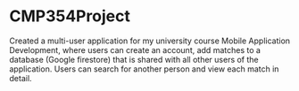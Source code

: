 # CMP354Project
Created a multi-user application for my university course Mobile Application Development, where users can create an account, add matches to a database (Google firestore) that is shared with all other users of the application. 
Users can search for another person and view each match in detail.


